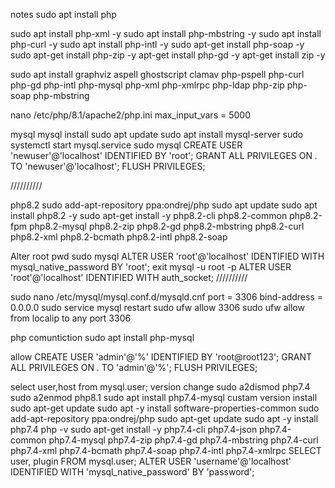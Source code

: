 
notes
sudo apt install php

sudo apt install php-xml -y
sudo apt install php-mbstring -y
sudo apt install php-curl -y
sudo apt install php-intl -y
sudo apt-get install php-soap -y
sudo apt-get install php-zip -y
apt-get install php-gd -y
apt-get install zip -y

sudo apt install graphviz aspell ghostscript clamav php-pspell php-curl php-gd php-intl php-mysql php-xml php-xmlrpc php-ldap php-zip php-soap php-mbstring

nano /etc/php/8.1/apache2/php.ini
max_input_vars = 5000


mysql
mysql install 
sudo apt update
sudo apt install mysql-server
sudo systemctl start mysql.service
sudo mysql
CREATE USER 'newuser'@'localhost' IDENTIFIED BY 'root';
 GRANT ALL PRIVILEGES ON *.* TO 'newuser'@'localhost';
 FLUSH PRIVILEGES;

//////////

php8.2
sudo add-apt-repository ppa:ondrej/php
sudo apt update
sudo apt install php8.2 -y
sudo apt-get install -y php8.2-cli php8.2-common php8.2-fpm php8.2-mysql php8.2-zip php8.2-gd php8.2-mbstring php8.2-curl php8.2-xml php8.2-bcmath php8.2-intl  php8.2-soap

Alter root pwd
sudo mysql
ALTER USER 'root'@'localhost' IDENTIFIED WITH mysql_native_password BY 'root';
exit
mysql -u root -p
ALTER USER 'root'@'localhost' IDENTIFIED WITH auth_socket;
//////////

sudo nano /etc/mysql/mysql.conf.d/mysqld.cnf
port           = 3306
bind-address            = 0.0.0.0
sudo service mysql restart
sudo ufw allow 3306
sudo ufw allow from  localip to any port 3306

 php comuntiction
 sudo apt install php-mysql

allow
 CREATE USER 'admin'@'%' IDENTIFIED BY 'root@root123';
GRANT ALL PRIVILEGES ON *.* TO 'admin'@'%';
FLUSH PRIVILEGES;

select user,host from mysql.user;
version change
sudo a2dismod php7.4
sudo a2enmod php8.1
sudo apt install php7.4-mysql
custam version install
sudo apt-get update
sudo apt -y install software-properties-common
sudo add-apt-repository ppa:ondrej/php
sudo apt-get update
sudo apt -y install php7.4
php -v
sudo apt-get install -y php7.4-cli php7.4-json php7.4-common php7.4-mysql php7.4-zip php7.4-gd php7.4-mbstring php7.4-curl php7.4-xml php7.4-bcmath  php7.4-soap php7.4-intl php7.4-xmlrpc
SELECT user, plugin FROM mysql.user;
ALTER USER 'username'@'localhost' IDENTIFIED WITH 'mysql_native_password' BY 'password';


